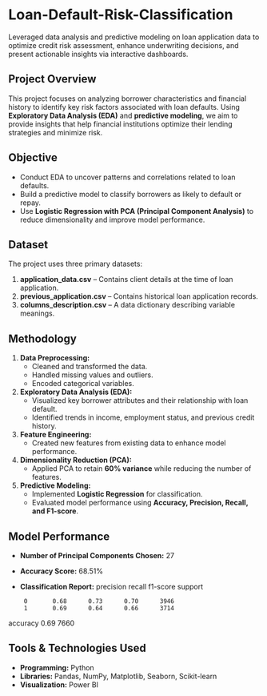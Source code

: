 # Loan-Default-Risk-Classification
Leveraged data analysis and predictive modeling on loan application data to optimize credit risk assessment, enhance underwriting decisions, and present actionable insights via interactive dashboards.

## Project Overview  
This project focuses on analyzing borrower characteristics and financial history to identify key risk factors associated with loan defaults. Using **Exploratory Data Analysis (EDA)** and **predictive modeling**, we aim to provide insights that help financial institutions optimize their lending strategies and minimize risk.  

## Objective  
- Conduct EDA to uncover patterns and correlations related to loan defaults.  
- Build a predictive model to classify borrowers as likely to default or repay.  
- Use **Logistic Regression with PCA (Principal Component Analysis)** to reduce dimensionality and improve model performance.  

## Dataset  
The project uses three primary datasets:  
1. **application_data.csv** – Contains client details at the time of loan application.  
2. **previous_application.csv** – Contains historical loan application records.  
3. **columns_description.csv** – A data dictionary describing variable meanings.  

## Methodology  
1. **Data Preprocessing:**  
   - Cleaned and transformed the data.  
   - Handled missing values and outliers.  
   - Encoded categorical variables.  
2. **Exploratory Data Analysis (EDA):**  
   - Visualized key borrower attributes and their relationship with loan default.  
   - Identified trends in income, employment status, and previous credit history.  
3. **Feature Engineering:**  
   - Created new features from existing data to enhance model performance.  
4. **Dimensionality Reduction (PCA):**  
   - Applied PCA to retain **60% variance** while reducing the number of features.  
5. **Predictive Modeling:**  
   - Implemented **Logistic Regression** for classification.  
   - Evaluated model performance using **Accuracy, Precision, Recall, and F1-score**.  

## Model Performance  
- **Number of Principal Components Chosen:** 27  
- **Accuracy Score:** 68.51%  
- **Classification Report:**
             precision    recall  f1-score   support  

       0       0.68      0.73      0.70      3946  
       1       0.69      0.64      0.66      3714  

accuracy                           0.69      7660  


## Tools & Technologies Used  
- **Programming:** Python  
- **Libraries:** Pandas, NumPy, Matplotlib, Seaborn, Scikit-learn  
- **Visualization:** Power BI  


